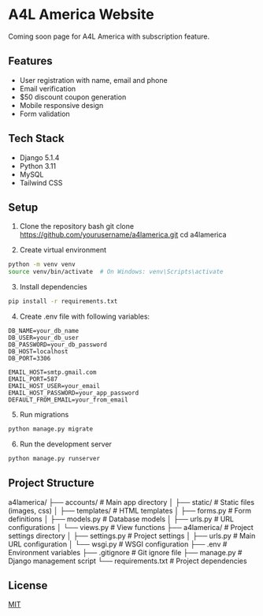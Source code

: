 # A4L America Website

Coming soon page for A4L America with subscription feature.

## Features

- User registration with name, email and phone
- Email verification
- $50 discount coupon generation
- Mobile responsive design
- Form validation

## Tech Stack

- Django 5.1.4
- Python 3.11
- MySQL
- Tailwind CSS

## Setup

1. Clone the repository
bash
git clone https://github.com/yourusername/a4lamerica.git
cd a4lamerica

2. Create virtual environment
```bash
python -m venv venv
source venv/bin/activate  # On Windows: venv\Scripts\activate
```

3. Install dependencies
```bash
pip install -r requirements.txt
```

4. Create .env file with following variables:
```env
DB_NAME=your_db_name
DB_USER=your_db_user
DB_PASSWORD=your_db_password
DB_HOST=localhost
DB_PORT=3306

EMAIL_HOST=smtp.gmail.com
EMAIL_PORT=587
EMAIL_HOST_USER=your_email
EMAIL_HOST_PASSWORD=your_app_password
DEFAULT_FROM_EMAIL=your_from_email
```

5. Run migrations
```bash
python manage.py migrate
```

6. Run the development server
```bash
python manage.py runserver
```

## Project Structure


a4lamerica/
├── accounts/ # Main app directory
│ ├── static/ # Static files (images, css)
│ ├── templates/ # HTML templates
│ ├── forms.py # Form definitions
│ ├── models.py # Database models
│ ├── urls.py # URL configurations
│ └── views.py # View functions
├── a4lamerica/ # Project settings directory
│ ├── settings.py # Project settings
│ ├── urls.py # Main URL configuration
│ └── wsgi.py # WSGI configuration
├── .env # Environment variables
├── .gitignore # Git ignore file
├── manage.py # Django management script
└── requirements.txt # Project dependencies


## License

[MIT](https://choosealicense.com/licenses/mit/)
